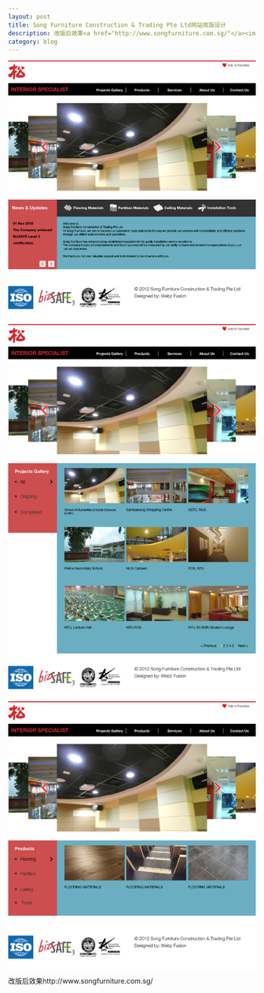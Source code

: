 ```yaml
---
layout: post
title: Song Furniture Construction & Trading Pte Ltd网站改版设计
description: 改版后效果<a href="http://www.songfurniture.com.sg/"</a><img src="/images/SongFurnitureConstruction/3-01.jpg">
category: blog
---
```


<img src="/images/SongFurnitureConstruction/3-01.jpg">
<img src="/images/SongFurnitureConstruction/3-02.jpg">
<img src="/images/SongFurnitureConstruction/3-03.jpg">
改版后效果http://www.songfurniture.com.sg/
